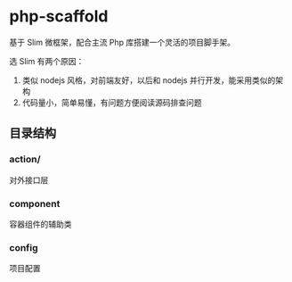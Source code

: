 # php-scaffold

基于 Slim 微框架，配合主流 Php 库搭建一个灵活的项目脚手架。

选 Slim 有两个原因：

1. 类似 nodejs 风格，对前端友好，以后和 nodejs 并行开发，能采用类似的架构
2. 代码量小，简单易懂，有问题方便阅读源码排查问题

## 目录结构

### action/

对外接口层

### component

容器组件的辅助类

### config

项目配置


